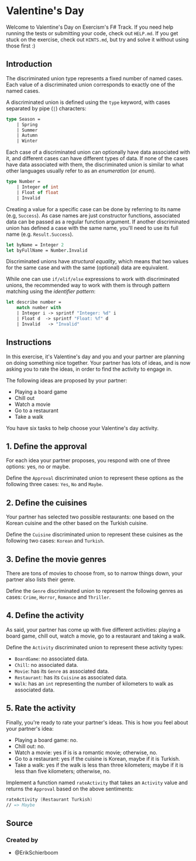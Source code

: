 # Valentine's Day

Welcome to Valentine's Day on Exercism's F# Track.
If you need help running the tests or submitting your code, check out `HELP.md`.
If you get stuck on the exercise, check out `HINTS.md`, but try and solve it without using those first :)

## Introduction

The discriminated union type represents a fixed number of named cases. Each value of a discriminated union corresponds to exactly one of the named cases.

A discriminated union is defined using the `type` keyword, with cases separated by pipe (`|`) characters:

```fsharp
type Season =
    | Spring
    | Summer
    | Autumn
    | Winter
```

Each case of a discriminated union can optionally have data associated with it, and different cases can have different types of data. If none of the cases have data associated with them, the discriminated union is similar to what other languages usually refer to as an _enumeration_ (or _enum_).

```fsharp
type Number =
    | Integer of int
    | Float of float
    | Invalid
```

Creating a value for a specific case can be done by referring to its name (e.g, `Success`). As case names are just constructor functions, associated data can be passed as a regular function argument. If another discriminated union has defined a case with the same name, you'll need to use its full name (e.g. `Result.Success`).

```fsharp
let byName = Integer 2
let byFullName = Number.Invalid
```

Discriminated unions have _structural equality_, which means that two values for the same case and with the same (optional) data are equivalent.

While one can use `if/elif/else` expressions to work with discriminated unions, the recommended way to work with them is through pattern matching using the _identifier pattern_:

```fsharp
let describe number =
    match number with
    | Integer i -> sprintf "Integer: %d" i
    | Float d  -> sprintf "Float: %f" d
    | Invalid   -> "Invalid"
```

## Instructions

In this exercise, it's Valentine's day and you and your partner are planning on doing something nice together. Your partner has lots of ideas, and is now asking you to rate the ideas, in order to find the activity to engage in.

The following ideas are proposed by your partner:

- Playing a board game
- Chill out
- Watch a movie
- Go to a restaurant
- Take a walk

You have six tasks to help choose your Valentine's day activity.

## 1. Define the approval

For each idea your partner proposes, you respond with one of three options: yes, no or maybe.

Define the `Approval` discriminated union to represent these options as the following three cases: `Yes`, `No` and `Maybe`.

## 2. Define the cuisines

Your partner has selected two possible restaurants: one based on the Korean cuisine and the other based on the Turkish cuisine.

Define the `Cuisine` discriminated union to represent these cuisines as the following two cases: `Korean` and `Turkish`.

## 3. Define the movie genres

There are tons of movies to choose from, so to narrow things down, your partner also lists their genre.

Define the `Genre` discriminated union to represent the following genres as cases: `Crime`, `Horror`, `Romance` and `Thriller`.

## 4. Define the activity

As said, your partner has come up with five different activities: playing a board game, chill out, watch a movie, go to a restaurant and taking a walk.

Define the `Activity` discriminated union to represent these activity types:

- `BoardGame`: no associated data.
- `Chill`: no associated data.
- `Movie`: has its `Genre` as associated data.
- `Restaurant`: has its `Cuisine` as associated data.
- `Walk`: has an `int` representing the number of kilometers to walk as associated data.

## 5. Rate the activity

Finally, you're ready to rate your partner's ideas. This is how you feel about your partner's idea:

- Playing a board game: no.
- Chill out: no.
- Watch a movie: yes if is is a romantic movie; otherwise, no.
- Go to a restaurant: yes if the cuisine is Korean, maybe if it is Turkish.
- Take a walk: yes if the walk is less than three kilometers; maybe if it is less than five kilometers; otherwise, no.

Implement a function named `rateActivity` that takes an `Activity` value and returns the `Approval` based on the above sentiments:

```fsharp
rateActivity (Restaurant Turkish)
// => Maybe
```

## Source

### Created by

- @ErikSchierboom
